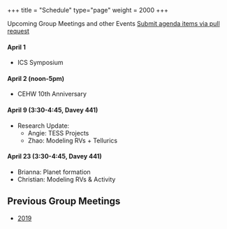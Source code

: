 +++
title = "Schedule"
type="page"
weight = 2000
+++

Upcoming Group Meetings and other Events
[Submit agenda items via pull request](https://github.com/eford/GroupLabManual/blob/master/content/schedule/_index.md)

#### April 1 

+ ICS Symposium

#### April 2 (noon-5pm)

+ CEHW 10th Anniversary

#### April 9 (3:30-4:45, Davey 441)

+ Research Update:
   - Angie: TESS Projects
   - Zhao:  Modeling RVs + Tellurics

#### April 23 (3:30-4:45, Davey 441)
   - Brianna: Planet formation
   - Christian:  Modeling RVs & Activity
 
## Previous Group Meetings
- [2019](2019)
